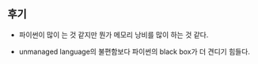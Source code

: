 ## 후기

- 파이썬이 많이 는 것 같지만 뭔가 메모리 낭비를 많이 하는 것 같다.

- unmanaged language의 불편함보다 파이썬의 black box가 더 견디기 힘들다.